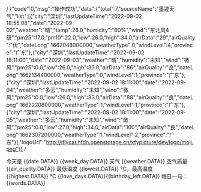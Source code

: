 /
{"code":0,"msg":"操作成功","data":{"total":7,"sourceName":"墨迹天气","list":[{"city":"深圳","lastUpdateTime":"2022-09-02 18:55:08","date":"2022-09-02","weather":"晴","temp":28.0,"humidity":"60%","wind":"东北风4级","pm25":17.0,"pm10":22.0,"low":26.0,"high":34.0,"airData":"29","airQuality":"优","dateLong":1662048000000,"weatherType":0,"windLevel":4,"province":"广东"},{"city":"深圳","lastUpdateTime":"2022-09-02 18:11:00","date":"2022-09-03","weather":"晴","humidity":"未知","wind":"微风","pm25":0.0,"low":26.0,"high":33.0,"airData":"86","airQuality":"良","dateLong":1662134400000,"weatherType":0,"windLevel":1,"province":"广东"},{"city":"深圳","lastUpdateTime":"2022-09-02 18:11:00","date":"2022-09-04","weather":"多云","humidity":"未知","wind":"微风","pm25":0.0,"low":26.0,"high":33.0,"airData":"88","airQuality":"良","dateLong":1662220800000,"weatherType":1,"windLevel":1,"province":"广东"},{"city":"深圳","lastUpdateTime":"2022-09-02 18:11:00","date":"2022-09-05","weather":"多云","humidity":"未知","wind":"微风","pm25":0.0,"low":27.0,"high":34.0,"airData":"100","airQuality":"良","dateLong":1662307200000,"weatherType":1,"windLevel":2,"province":"广东"}],"logoUrl":"http://iflycar.hfdn.openstorage.cn/xfypicture/dev/logo/moji.png"}}
/

今天是 {{date.DATA}} {{week_day.DATA}} 
天气 {{weather.DATA}} 空气质量 {{air_quality.DATA}}
最低温度 {{lowest.DATA}} °C，最高温度 {{highest.DATA}} °C
{{love_days.DATA}}{{birthday_left.DATA}}
每日一句： 
{{words.DATA}}
